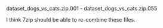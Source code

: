 dataset_dogs_vs_cats.zip.001 - dataset_dogs_vs_cats.zip.055

I think 7zip should be able to re-combine these files.

